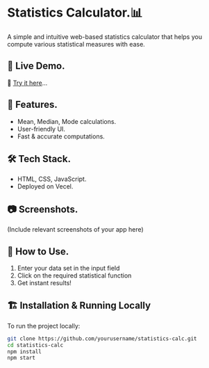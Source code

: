 # Statistics Calculator.📊  

A simple and intuitive web-based statistics calculator that helps you compute various statistical measures with ease.  

## 🚀 Live Demo. 
🔗 [Try it here](https://statistics-calc.vercel.app/)...

## 📌 Features.  
- Mean, Median, Mode calculations.  
- User-friendly UI.  
- Fast & accurate computations. 

## 🛠️ Tech Stack.  
- HTML, CSS, JavaScript.  
- Deployed on Vecel. 

## 📷 Screenshots.  
(Include relevant screenshots of your app here)  

## 🎯 How to Use.  
1. Enter your data set in the input field  
2. Click on the required statistical function  
3. Get instant results!  

## 🏗️ Installation & Running Locally  
To run the project locally:  
```bash
git clone https://github.com/yourusername/statistics-calc.git
cd statistics-calc
npm install
npm start
